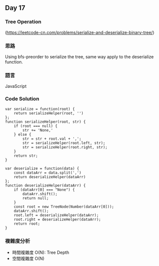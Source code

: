 ## Day 17

### Tree Operation

(<https://leetcode-cn.com/problems/serialize-and-deserialize-binary-tree/>)

### 思路

Using bfs-preorder to serialize the tree, same way apply to the deserialize function.

### 語言

JavaScript

### Code Solution

```
var serialize = function(root) {
    return serializeHelper(root, '')
};
function serializeHelper(root, str) {
    if (root === null) {
        str += 'None,'
    } else {
        str = str + root.val + ',';
        str = serializeHelper(root.left, str);
        str = serializeHelper(root.right, str);
    }
    return str;
}

var deserialize = function(data) {
    const dataArr = data.split(',')
    return deserializeHelper(dataArr)
};
function deserializeHelper(dataArr) {
    if (dataArr[0] === "None") {
        dataArr.shift();
        return null;
    }
    const root = new TreeNode(Number(dataArr[0]));
    dataArr.shift();
    root.left = deserializeHelper(dataArr);
    root.right = deserializeHelper(dataArr);
    return root;
}
```

### 複雜度分析

- 時間複雜度 O(N): Tree Depth
- 空間複雜度 O(N)
